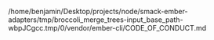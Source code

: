 /home/benjamin/Desktop/projects/node/smack-ember-adapters/tmp/broccoli_merge_trees-input_base_path-wbpJCgcc.tmp/0/vendor/ember-cli/CODE_OF_CONDUCT.md